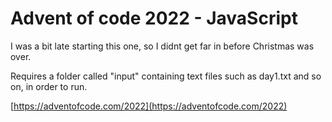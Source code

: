 # Advent of code 2022 - JavaScript

I was a bit late starting this one, so I didnt get far in before Christmas was over.

Requires a folder called "input" containing text files such as day1.txt and so on, in order to run.

[https://adventofcode.com/2022](https://adventofcode.com/2022)